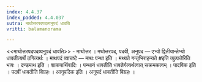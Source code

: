 ```yaml
---
index: 4.4.37
index_padded: 4.4.037
sutra: माथोत्तरपदपदव्यनुपदं धावति
vritti: balamanorama

---
```

<<माथोत्तरपदपदव्यनुपदं धावति>> - माथोत्तर । मथोत्तरपद, पदवी, अनुपद — एभ्यो द्वितीयान्तेभ्यो धावतीत्यर्थे ठगित्यर्थः । माथपदं व्याचष्टे — माथः पन्था इति । मथ्यते गन्तृभिराहन्यते #इति व्युत्पत्तेरिति भावः । दण्डमाथ इति । शाकपार्थिवादिः । पन्थानं धावतीति धावतेर्गत्यर्थत्वात् सक्रमकत्वम् । पादविक इति । पदवीं धावतीति विग्रहः । आनुपदिक इति । अनुपदं धावतीति विग्रहः । 